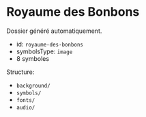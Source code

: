 # Royaume des Bonbons

Dossier généré automatiquement.

- id: `royaume-des-bonbons`
- symbolsType: `image`
- 8 symboles

Structure:
- `background/`
- `symbols/`
- `fonts/`
- `audio/`

